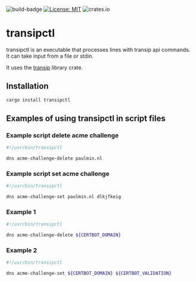 ![build-badge](https://github.com/paulusminus/transipctl/actions/workflows/rust.yml/badge.svg)
[![License: MIT](https://img.shields.io/badge/License-MIT-yellow.svg)](https://opensource.org/licenses/MIT)
![crates.io](https://img.shields.io/crates/d/transipctl)

# transipctl

transipctl is an executable that processes lines with transip api commands. It can take input from a file or stdin.

It uses the [transip](https://crates.io/crates/transip) library crate.

## Installation

```bash
cargo install transipctl
```

## Examples of using transipctl in script files

### Example script delete acme challenge

```bash
#!/usr/bin/transipctl

dns acme-challenge-delete paulmin.nl
```

### Example script set acme challenge

```bash
#!/usr/bin/transipctl

dns acme-challenge-set paulmin.nl dlkjfkeig
```



### Example 1

```bash
#!/usr/bin/transipctl

dns acme-challenge-delete ${CERTBOT_DOMAIN}
```

### Example 2

```bash
#!/usr/bin/transipctl

dns acme-challenge-set ${CERTBOT_DOMAIN} ${CERTBOT_VALIDATION}
```

